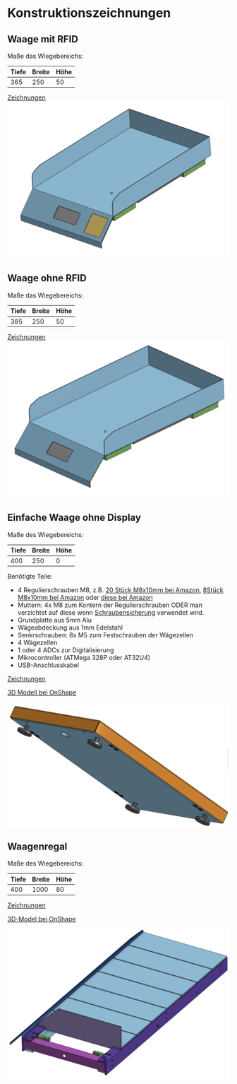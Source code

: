 # Konstruktionszeichnungen

## Waage mit RFID

Maße das Wiegebereichs:

Tiefe | Breite | Höhe
--------|----|---
365 | 250 | 50

[Zeichnungen](Zeichnungen%20Schale%20365x250x50mm%20RFID.pdf)
![](Ansicht%20Schale%20365x250x50mm%20RFID.png)


## Waage ohne RFID

Maße das Wiegebereichs:

Tiefe | Breite | Höhe
--------|----|---
385 | 250 | 50

[Zeichnungen](Zeichnungen%20Schale%20385x250x50mm.pdf)
![](Ansicht%20Schale%20385x250x50mm.png)

## Einfache Waage ohne Display

Maße des Wiegebereichs:

Tiefe | Breite | Höhe
--------|----|---
400 | 250 | 0

Benötigte Teile:
- 4 Regulierschrauben M8, z.B. [20 Stück M8x10mm bei Amazon](https://www.amazon.de/sourcing-map-Einschlagmutter-Nivellierfüße-Einstellbarer/dp/B07KGBTZMH/), [8Stück M8x10mm bei Amazon](https://www.amazon.de/sourcing-map-Nivellierfüße-Einstellbarer-Stuhlbein/dp/B07KGDQ52V/) oder [diese bei Amazon](https://www.amazon.de/BESTZY-Verstellbare-Möbelbeine-Einschlagmuttern-Verstellschraube/dp/B07Z62JFNG/)
- Muttern: 4x M8 zum Kontern der Regulierschrauben ODER man verzichtet auf diese wenn [Schraubensicherung](https://www.hornbach.de/shop/Loctite-243-Schraubensicherung-mittelfest-5-ml/6526719/artikel.html) verwendet wird.
- Grundplatte aus 5mm Alu
- Wägeabdeckung aus 1mm Edelstahl
- Senkrschrauben: 8x M5 zum Festschrauben der Wägezellen
- 4 Wägezellen
- 1 oder 4 ADCs zur Digitalisierung
- Mikrocontroller (ATMega 328P oder AT32U4)
- USB-Anschlusskabel

[Zeichnungen](Zeichnungen%20Einfache%20Waage%20250x400.pdf)

[3D Modell bei OnShape](https://cad.onshape.com/documents/07e757121196d4c81f46196c/w/4d6249ebf3acd2466bdc2365/e/19fd1c365329f79e1b452f2a?configuration=default)

![](Ansicht%20Einfache%20Waage%20250x400.png)


## Waagenregal

Maße des Wiegebereichs:

Tiefe | Breite | Höhe
--------|----|---
400 | 1000 | 80

[Zeichnungen](Zeichnungen%20Waagenregal%20400x1000mm.pdf)

[3D-Model bei OnShape](https://cad.onshape.com/documents/c41b0a8e2bb3a65c89f800bb/w/18f783df5e9effa193c2121e/e/b8c6a7ed569a9ee8e6bb96d7?configuration=default)

![](Ansicht%20Waagenregal%20400x1000.png)
